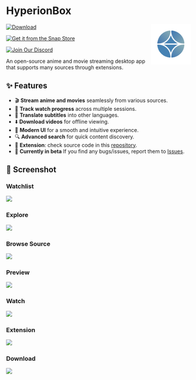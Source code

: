 # HyperionBox 
[![Download](https://img.shields.io/badge/Download-GitHub-blue?style=for-the-badge&logo=github)](https://github.com/GoodDay360/HyperionBox/releases/latest)    [<img src="https://github.com/GoodDay360/HyperionBox/blob/main/src/assets/images/icon.png?raw=true" align="right" title="HyperionBox" width="110" height="110"> ](https://github.com/GoodDay360/HyperionBox)

[![Get it from the Snap Store](https://snapcraft.io/en/dark/install.svg)](https://snapcraft.io/hyperionbox)

[![Join Our Discord](https://img.shields.io/badge/Join-Discord-5865F2?logo=discord&logoColor=white&style=for-the-badge)](https://discord.gg/TkArvnVvNG)

An open-source anime and movie streaming desktop app that supports many sources through extensions.

## ✨ Features
- 🎬 **Stream anime and movies** seamlessly from various sources.
- 📌 **Track watch progress** across multiple sessions.
- 📖 **Translate subtitles** into other languages.
- ⬇️ **Download videos** for offline viewing.
- 🎨 **Modern UI** for a smooth and intuitive experience.
- 🔍 **Advanced search** for quick content discovery.
- 🧩 **Extension**: check source code in this [repository](https://github.com/GoodDay360/HyperionBox-Extensions).
- 👾 **Currently in beta** If you find any bugs/issues, report them to [Issues](https://github.com/GoodDay360/HyperionBox/issues).

## 📸 Screenshot
### Watchlist 
<img src="https://github.com/user-attachments/assets/249630f5-ceb0-4a5e-b01c-814ee3a2750c">

### Explore 
<img src="https://github.com/user-attachments/assets/23e1fa98-143b-49c9-bb53-acf3b5265f21">

### Browse Source
<img src="https://github.com/user-attachments/assets/2808e4aa-6f43-4f59-986f-3a4b18560867">

### Preview
<img src="https://github.com/user-attachments/assets/a2aee30e-e064-4fed-8506-afbee3d3cdd2">

### Watch
<img src="https://github.com/user-attachments/assets/9082c5e8-edd3-43bc-ba43-ed2a15340268">

### Extension
<img src="https://github.com/user-attachments/assets/fb829831-dad0-490f-923a-266c38d3bd1c">

### Download
<img src="https://github.com/user-attachments/assets/a9f02738-da04-4194-81a0-e272ff813268">


